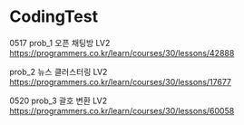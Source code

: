 # CodingTest
0517
prob_1 오픈 채팅방 LV2
https://programmers.co.kr/learn/courses/30/lessons/42888

prob_2 뉴스 클러스터링 LV2
https://programmers.co.kr/learn/courses/30/lessons/17677

0520
prob_3 괄호 변환 LV2
https://programmers.co.kr/learn/courses/30/lessons/60058
